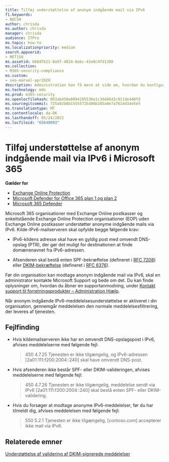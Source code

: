 ```yaml
---
title: Tilføj understøttelse af anonym indgående mail via IPv6
f1.keywords:
- NOCSH
author: chrisda
ms.author: chrisda
manager: chrisda
audience: ITPro
ms.topic: how-to
ms.localizationpriority: medium
search.appverid:
- MET150
ms.assetid: b68df621-0a5f-4824-8abc-41e0c4fd1398
ms.collection:
- M365-security-compliance
ms.custom:
- seo-marvel-apr2020
description: Administration kan få mere at vide om, hvordan du konfigurerer understøttelse af anonyme indgående mails fra IPv6-kilder i Exchange Online og Exchange Online Protection.
ms.technology: mdo
ms.prod: m365-security
ms.openlocfilehash: 093ab458e8894105536e1c3dd46d2c911de440fd
ms.sourcegitcommit: 725a92b0b1555572b306b285a0e7a7614d34e5e5
ms.translationtype: MT
ms.contentlocale: da-DK
ms.lasthandoff: 05/24/2022
ms.locfileid: "65649093"
---
```

# <a name="add-support-for-anonymous-inbound-email-over-ipv6-in-microsoft-365"></a>Tilføj understøttelse af anonym indgående mail via IPv6 i Microsoft 365

**Gælder for**
- [Exchange Online Protection](exchange-online-protection-overview.md)
- [Microsoft Defender for Office 365 plan 1 og plan 2](defender-for-office-365.md)
- [Microsoft 365 Defender](../defender/microsoft-365-defender.md)

Microsoft 365 organisationer med Exchange Online postkasser og enkeltstående Exchange Online Protection organisationer (EOP) uden Exchange Online postkasser understøtter anonyme indgående mails via IPv6. Kilde-IPv6-mailserveren skal opfylde begge følgende krav:

- IPv6-kildens adresse skal have en gyldig post med omvendt DNS-opslag (PTR), der gør det muligt for destinationen at finde domænenavnet fra IPv6-adressen.

- Afsenderen skal bestå enten SPF-bekræftelse (defineret i [RFC 7208](https://tools.ietf.org/html/rfc7208)) eller [DKIM-bekræftelse](http://dkim.org/) (defineret i [RFC 6376](https://www.rfc-editor.org/rfc/rfc6376.txt)).

Før din organisation kan modtage anonym indgående mail via IPv6, skal en administrator kontakte Microsoft Support og bede om det. Du kan finde oplysninger om, hvordan du åbner en supportanmodning, under [Kontakt support til forretningsprodukter – Administration Hjælp](../../admin/get-help-support.md).

Når anonym indgående IPv6-meddelelsesunderstøttelse er aktiveret i din organisation, gennemgår meddelelsen den normale meddelelsesfiltrering, der leveres af tjenesten.

## <a name="troubleshooting"></a>Fejlfinding

- Hvis kildemailserveren ikke har en omvendt DNS-opslagspost i IPv6, afvises meddelelserne med følgende fejl:

  > 450 4.7.25 Tjenesten er ikke tilgængelig, og IPv6-adressen [2a01:111:f200:2004::240] skal have omvendt DNS-post.

- Hvis afsenderen ikke består SPF- eller DKIM-valideringen, afvises meddelelserne med følgende fejl:

  > 450 4.7.26 Tjenesten er ikke tilgængelig, meddelelse sendt via IPv6 [2a01:111:f200:2004::240] skal bestå enten SPF- eller DKIM-validering.

- Hvis du forsøger at modtage anonyme IPv6-meddelelser, før du har tilmeldt dig, afvises meddelelsen med følgende fejl:

  > 550 5.2.1 Tjenesten er ikke tilgængelig, [contoso.com] accepterer ikke mail via IPv6.

## <a name="related-topics"></a>Relaterede emner

[Understøttelse af validering af DKIM-signerede meddelelser](support-for-validation-of-dkim-signed-messages.md)
